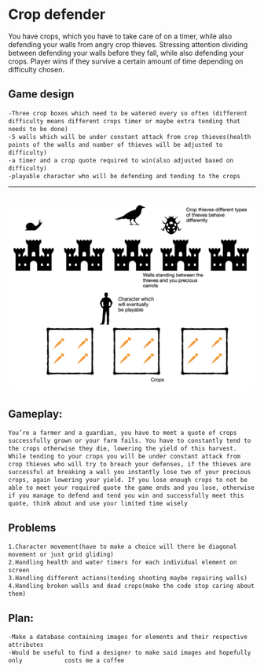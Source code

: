 # Crop defender

You have crops, which you have to take care of on a timer, while also defending your walls from angry crop thieves. Stressing attention dividing between defending your walls before they fall, while also defending your crops. Player wins if they survive a certain amount of time depending on difficulty chosen.

## Game design
	-Three crop boxes which need to be watered every so often (different difficulty means different crops timer or maybe extra tending that needs to be done)
	-5 walls which will be under constant attack from crop thieves(health points of the walls and number of thieves will be adjusted to difficulty)
	-a timer and a crop quote required to win(also adjusted based on difficulty)
	-playable character who will be defending and tending to the crops
-------------------------------------------------------
![img](https://github.com/balsaBojanic/crop-defender-game-project/blob/main/Screenshot%202025-10-06%20at%2009.28.43.png?raw=true)
-------------------------------------------------------
## Gameplay:
	You’re a farmer and a guardian, you have to meet a quote of crops successfully grown or your farm fails. You have to constantly tend to the crops otherwise they die, lowering the yield of this harvest. While tending to your crops you will be under constant attack from crop thieves who will try to breach your defenses, if the thieves are successful at breaking a wall you instantly lose two of your precious crops, again lowering your yield. If you lose enough crops to not be able to meet your required quote the game ends and you lose, otherwise if you manage to defend and tend you win and successfully meet this quote, think about and use your limited time wisely



## Problems
	1.Character movement(have to make a choice will there be diagonal 	       			   movement or just grid gliding)
	2.Handling health and water timers for each individual element on screen
	3.Handling different actions(tending shooting maybe repairing walls)
	4.Handling broken walls and dead crops(make the code stop caring about 			   them)
## Plan:
	-Make a database containing images for elements and their respective attributes 
	-Would be useful to find a designer to make said images and hopefully only 			  costs me a coffee
